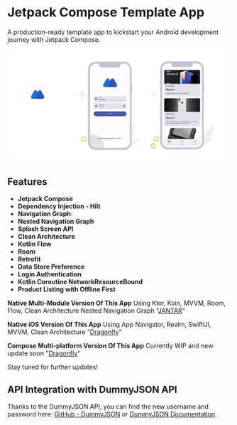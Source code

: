 # Jetpack Compose Template App

A production-ready template app to kickstart your Android development journey with Jetpack Compose.

![App Preview](firefly.png)

## Features

- **Jetpack Compose**
- **Dependency Injection - Hilt**
- **Navigation Graph**: 
- **Nested Navigation Graph**
- **Splash Screen API**
- **Clean Architecture**
- **Kotlin Flow**
- **Room**
- **Retrofit**
- **Data Store Preference**
- **Login Authentication**
- **Kotlin Coroutine NetworkResourceBound**
- **Product Listing with Offline First**


**Native Multi-Module Version Of This App**
Using Ktor, Koin, MVVM, Room, Flow, Clean Architecture Nested Navigation Graph "[JANTAR](https://github.com/iamnaran/jantar)"

**Native iOS Version Of This App**
Using App Navigator, Realm, SwiftUI, MVVM, Clean Architecture "[Dragonfly](https://github.com/iamnaran/dragonfly)"

**Compose Multi-platform Version Of This App**
Currently WIP and new update soon "[Dragonfly](https://github.com/iamnaran/jellyfish)"

Stay tuned for further updates!

## API Integration with DummyJSON API

Thanks to the DummyJSON API, you can find the new username and password here: [GitHub - DummyJSON](https://github.com/Ovi/DummyJSON) or [DummyJSON Documentation](https://dummyjson.com/docs/auth).


